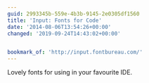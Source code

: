 ```yaml
---
guid: 2993345b-559e-4b3b-9145-2e0305df1560
title: 'Input: Fonts for Code'
date: '2014-08-06T13:54:26+00:00'
changed: '2019-09-24T14:43:02+00:00'


bookmark_of: 'http://input.fontbureau.com/'
---
```



Lovely fonts for using in your favourite IDE.
